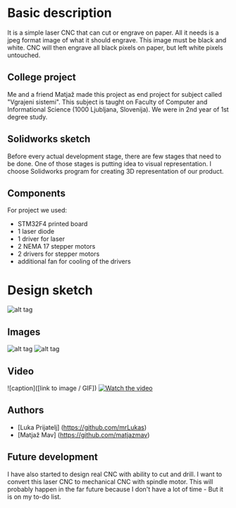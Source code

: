 # Basic description
It is a simple laser CNC that can cut or engrave on paper. All it needs is a jpeg format image of what it should engrave. This image must be black and white. CNC will then engrave all black pixels on paper, but left white pixels untouched. 

## College project
Me and a friend Matjaž made this project as end project for subject called "Vgrajeni sistemi". This subject is taught on Faculty of Computer and Informational Science (1000 Ljubljana, Slovenija). We were in 2nd year of 1st degree study. 

## Solidworks sketch
Before every actual development stage, there are few stages that need to be done. One of those stages is putting idea to visual representation. I choose Solidworks program for creating 3D representation of our product. 

## Components
For project we used:
- STM32F4 printed board
- 1 laser diode
- 1 driver for laser
- 2 NEMA 17 stepper motors
- 2 drivers for stepper motors 
- additional fan for cooling of the drivers

# Design sketch
![alt tag](https://raw.githubusercontent.com/mrLukas/Laser-CNC/master/Pictures/Design.png)

## Images
![alt tag](https://raw.githubusercontent.com/mrLukas/Laser-CNC/master/Pictures/IMAG0582.jpg)
![alt tag](https://raw.githubusercontent.com/mrLukas/Laser-CNC/master/Pictures/IMAG0588.jpg)

## Video
![caption]([link to image / GIF])
[![Watch the video](https://raw.githubusercontent.com/mrLukas/Laser-CNC/master/Pictures/IMAG0581.jpg)](https://raw.githubusercontent.com/mrLukas/Laser-CNC/master/Pictures/Testing%20motors.mov)

## Authors
- [Luka Prijatelj] (https://github.com/mrLukas)
- [Matjaž Mav] (https://github.com/matjazmav)

## Future development
I have also started to design real CNC with ability to cut and drill. I want to convert this laser CNC to mechanical CNC with spindle motor. This will probably happen in the far future because I don't have a lot of time - But it is on my to-do list.

